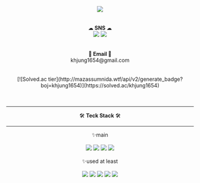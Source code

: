 <div align=center>
  <img src="https://capsule-render.vercel.app/api?type=transparent&height=300&section=header&text=%20HyunJng%20gitHub%20&fontSize=60&fontColor=d896ff" />
</div>
<br><br>
<div align=center>
  ☁<strong> SNS </strong>☁ <br>
  <a href="https://hyun-jng.tistory.com"><img src="https://img.shields.io/badge/tistory-000000?style=for-the-badge&logo=tistory&logoColor=white"></a>
  <a href="#"><img src="https://img.shields.io/badge/notion-808080?style=for-the-badge&logo=notion&logoColor=white"></a>
</div>
<br><br>
<div align=center>
   📧<strong> Email </strong>📧 <br>
   khjung1654@gmail.com
</div>
<br><br>
<div align=center>
  [![Solved.ac tier](http://mazassumnida.wtf/api/v2/generate_badge?boj=khjung1654)](https://solved.ac/khjung1654)
</div>
<br><br>

<div align=center>
  <hr>
  🛠 <strong>Teck Stack</strong> 🛠
  <hr>
  ✨main<br><br>
  <img src="https://img.shields.io/badge/JAVA-007396?style=for-the-badge&logo=java&logoColor=white">
  <img src="https://img.shields.io/badge/Spring-6DB33F?style=for-the-badge&logo=spring&logoColor=white">
  <img src="https://img.shields.io/badge/springboot-6DB33F?style=for-the-badge&logo=springboot&logoColor=white">
  <img src="https://img.shields.io/badge/oracle-F80000?style=for-the-badge&logo=oracle&logoColor=black"><br><br>
  ✨used at least<br><br>
  <img src="https://img.shields.io/badge/javascript-F7DF1E?style=for-the-badge&logo=javascript&logoColor=black">
  <img src="https://img.shields.io/badge/html-E34F26?style=for-the-badge&logo=html5&logoColor=white">
  <img src="https://img.shields.io/badge/css-1572B6?style=for-the-badge&logo=css3&logoColor=white">
  <img src="https://img.shields.io/badge/bootstrap-7952B3?style=for-the-badge&logo=bootstrap&logoColor=white">
  <img src="https://img.shields.io/badge/apache tomcat-F8DC75?style=for-the-badge&logo=apachetomcat&logoColor=white">
</div>
